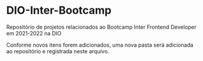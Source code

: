 # DIO-Inter-Bootcamp
Repositório de projetos relacionados ao Bootcamp Inter Frontend Developer em 2021-2022 na DIO

Conforme novos itens forem adicionados, uma nova pasta será adicionada ao repositório e registrada neste arquivo.

